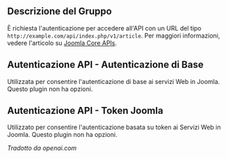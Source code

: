 <!-- Filename: Chunk4x:Extensions_Plugin_Manager_Edit_API_Authentication_Group / Display title: Gruppo di Autenticazione dell'API -->

## Descrizione del Gruppo

È richiesta l'autenticazione per accedere all'API con un URL del tipo `http://example.com/api/index.php/v1/article`. Per maggiori informazioni, vedere l'articolo su [Joomla Core APIs](https://docs.joomla.org/J4.x:Joomla_Core_APIs/en).

## Autenticazione API - Autenticazione di Base

Utilizzata per consentire l'autenticazione di base ai servizi Web in Joomla. Questo plugin non ha opzioni.

## Autenticazione API - Token Joomla

Utilizzato per consentire l'autenticazione basata su token ai Servizi Web in Joomla. Questo plugin non ha opzioni.

*Tradotto da openai.com*


